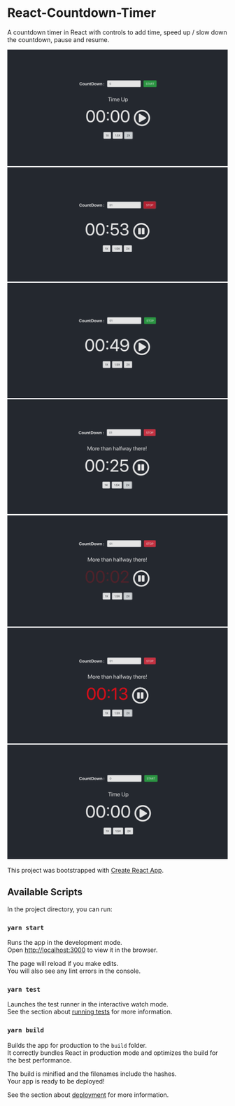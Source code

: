 # React-Countdown-Timer

A countdown timer in React with controls to add time, speed up / slow down the countdown, pause and resume.

![Alt text](./src/images/screenshots/shot-beforestart.png?raw=true "Before countdown is started")
![Alt text](./src/images/screenshots/shot-started.png?raw=true "Countdown started")
![Alt text](./src/images/screenshots/shot-paused.png?raw=true "Timer paused")
![Alt text](./src/images/screenshots/shot-halftime.png?raw=true "Timer reaches half count")
![Alt text](./src/images/screenshots/shot-blinking.png?raw=true "Blinking countdown when timer is less than 10seconds")
![Alt text](./src/images/screenshots/shot-lessthan-20sec.png?raw=true "Timer changes to red when less than 20seconds")
![Alt text](./src/images/screenshots/shot-ended.png?raw=true "Countdown ended")

This project was bootstrapped with [Create React App](https://github.com/facebook/create-react-app).

## Available Scripts

In the project directory, you can run:

### `yarn start`

Runs the app in the development mode.<br />
Open [http://localhost:3000](http://localhost:3000) to view it in the browser.

The page will reload if you make edits.<br />
You will also see any lint errors in the console.

### `yarn test`

Launches the test runner in the interactive watch mode.<br />
See the section about [running tests](https://facebook.github.io/create-react-app/docs/running-tests) for more information.

### `yarn build`

Builds the app for production to the `build` folder.<br />
It correctly bundles React in production mode and optimizes the build for the best performance.

The build is minified and the filenames include the hashes.<br />
Your app is ready to be deployed!

See the section about [deployment](https://facebook.github.io/create-react-app/docs/deployment) for more information.
